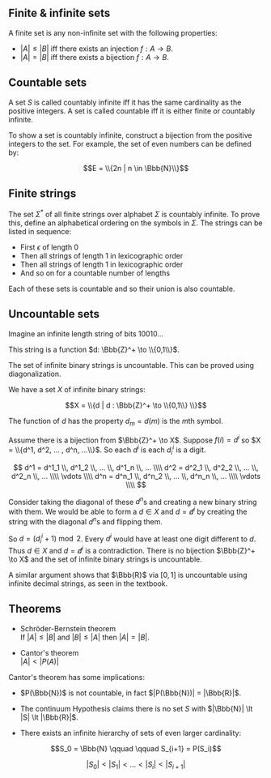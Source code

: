 ## Finite & infinite sets

A finite set is any non-infinite set with the following properties:

- $|A| \le |B|$ iff there exists an injection $f: A \to B$.
- $|A| = |B|$ iff there exists a bijection $f: A \to B$.

<!-- However, examples such as $\Bbb{N}, \Bbb{Z}, \Bbb{R}$ are all infinite sets. It turns out these actually have the same two properties. -->

<!-- ## Cardinality of sets

Cardinality refers to the size or number of elements in a set. Two sets have the same cardinality, $|A| = |B|$, iff there exists a bijection from $A$ to $B$. -->

## Countable sets

A set $S$ is called countably infinite iff it has the same cardinality as the positive integers. A set is called countable iff it is either finite or countably infinite.

To show a set is countably infinite, construct a bijection from the positive integers to the set. For example, the set of even numbers can be defined by:

$$E = \\{2n | n \in \Bbb{N}\\}$$

## Finite strings

The set $\Sigma^*$ of all finite strings over alphabet $\Sigma$ is countably infinite. To prove this, define an alphabetical ordering on the symbols in $\Sigma$. The strings can be listed in sequence:

- First $\epsilon$ of length 0
- Then all strings of length 1 in lexicographic order
- Then all strings of length 1 in lexicographic order
- And so on for a countable number of lengths

Each of these sets is countable and so their union is also countable.

<!-- ## Infinite binary strings -->

## Uncountable sets

Imagine an infinite length string of bits 10010...

This string is a function $d: \Bbb{Z}^+ \to \\{0,1\\}$.

The set of infinite binary strings is uncountable. This can be proved using diagonalization.

We have a set $X$ of infinite binary strings:

$$X = \\{d | d : \Bbb{Z}^+ \to \\{0,1\\} \\}$$

The function of $d$ has the property $d_m = d(m)$ is the $m$th symbol.

Assume there is a bijection from $\Bbb{Z}^+ \to X$. Suppose $f(i) = d^i$ so $X = \\{d^1, d^2, ... , d^n, ...\\}$. So each $d^i$ is each $d^i_i$ is a digit.

$$
d^1 = d^1_1 \\, d^1_2 \\, ... \\, d^1_n \\, ... \\\\
d^2 = d^2_1 \\, d^2_2 \\, ... \\, d^2_n \\, ... \\\\
\vdots \\\\
d^n = d^n_1 \\, d^n_2 \\, ... \\, d^n_n \\, ... \\\\
\vdots \\\\
$$

Consider taking the diagonal of these $d^n$s and creating a new binary string with them. We would be able to form a $d \in X$ and $d = \not d^i$ by creating the string with the diagonal $d^n$s and flipping them.

So $d = (d^i_i + 1) \bmod 2$. Every $d^i$ would have at least one digit different to $d$. Thus $d \in X$ and $d = \not d^i$ is a contradiction. There is no bijection $\Bbb{Z}^+ \to X$ and the set of infinite binary strings is uncountable.

A similar argument shows that $\Bbb{R}$ via $[0,1]$ is uncountable using infinite decimal strings, as seen in the textbook.

## Theorems

- Schröder-Bernstein theorem <br>
  If $|A| \le |B|$ and $|B| \le |A|$ then $|A| = |B|$.

- Cantor's theorem <br>
  $|A| \lt |P(A)|$

Cantor's theorem has some implications:

- $P(\Bbb{N})$ is not countable, in fact $|P(\Bbb{N})| = |\Bbb{R}|$.

- The continuum Hypothesis claims there is no set $S$ with $|\Bbb{N}| \lt |S| \lt |\Bbb{R}|$.

- There exists an infinite hierarchy of sets of even larger cardinality:

$$S_0 = \Bbb{N} \qquad \qquad S_{i+1} = P(S_i)$$

$$|S_0| \lt |S_1| \lt ... \lt |S_i| \lt |S_{i+1}|$$
